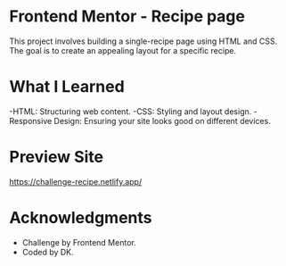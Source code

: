 # Frontend Mentor - Recipe page

This project involves building a single-recipe page using HTML and CSS. The goal is to create an appealing layout for a specific recipe.

# What I Learned
-HTML: Structuring web content.
-CSS: Styling and layout design.
-Responsive Design: Ensuring your site looks good on different devices.

# Preview Site
https://challenge-recipe.netlify.app/

# Acknowledgments
- Challenge by Frontend Mentor.
- Coded by DK.

